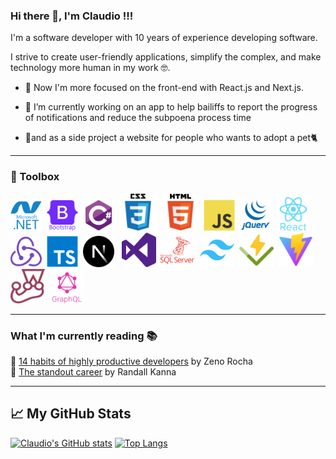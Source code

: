 ### Hi there 👋, I'm Claudio !!!


I'm a software developer with 10 years of experience developing software.

I strive to create user-friendly applications, simplify the complex, and make technology more human in my work 🤓.  

- 🌱 Now I'm more focused on the front-end with React.js and Next.js. 

- 🔭 I’m currently working on an app to help bailiffs to report the progress of notifications and reduce the subpoena process time

- 🐶and as a side project a website for people who wants to adopt a pet🐈

---

### 🧰 Toolbox

<a href="https://docs.microsoft.com/en-us/dotnet/core/introduction"><img src='https://github.com/devicons/devicon/blob/master/icons/dot-net/dot-net-plain-wordmark.svg' alt='.Net logo' height="50" width="50" /></a>&nbsp;&nbsp;<a href="https://getbootstrap.com/"><img src="https://github.com/devicons/devicon/blob/master/icons/bootstrap/bootstrap-plain-wordmark.svg" alt="bootstrap logo" height="50" width="50"/></a>&nbsp;&nbsp;<a href="https://docs.microsoft.com/en-us/dotnet/csharp/"><img src='https://github.com/devicons/devicon/blob/master/icons/csharp/csharp-original.svg' alt='c# logo' height="50" width="50" /></a>&nbsp;&nbsp;<img src='https://github.com/devicons/devicon/blob/master/icons/css3/css3-original-wordmark.svg' alt='css logo' height="60" width="60" />&nbsp;&nbsp;<img src='https://github.com/devicons/devicon/blob/master/icons/html5/html5-original-wordmark.svg' alt=' html logo' height="60" width="60"/>&nbsp;&nbsp;<a href="https://developer.mozilla.org/en-US/docs/Web/JavaScript"><img src='https://github.com/devicons/devicon/blob/master/icons/javascript/javascript-original.svg' alt='javascript logo' height="50" width="50" /></a>&nbsp;&nbsp;<img src='https://github.com/devicons/devicon/blob/master/icons/jquery/jquery-plain-wordmark.svg' alt='jquery logo' height="50" width="50" />&nbsp;&nbsp;<a href="https://reactjs.org/"><img src='https://github.com/devicons/devicon/blob/master/icons/react/react-original-wordmark.svg' alt='react logo' height="55" width="55" /></a>&nbsp;&nbsp;<a href="https://redux.js.org/"><img src='https://github.com/devicons/devicon/blob/master/icons/redux/redux-original.svg' alt='redux logo' height="50" width="50" /></a>&nbsp;&nbsp;<img src='https://github.com/devicons/devicon/blob/master/icons/typescript/typescript-original.svg' alt='typescript logo' height="50" width="50" />&nbsp;&nbsp;<img src='https://github.com/devicons/devicon/blob/master/icons/nextjs/nextjs-original.svg' alt='Next js logo' height="50" width="50" />&nbsp;&nbsp;
<img src='https://github.com/devicons/devicon/blob/master/icons/visualstudio/visualstudio-plain.svg' alt='visual studio logo' height="55" width="55" />&nbsp;&nbsp;<img src='https://github.com/devicons/devicon/blob/master/icons/microsoftsqlserver/microsoftsqlserver-plain-wordmark.svg' alt='microsoft sql logo' height="55" width="55" />&nbsp;&nbsp;<img src='https://github.com/devicons/devicon/blob/master/icons/tailwindcss/tailwindcss-original.svg' alt='tailwind css logo' height="55" width="55" />&nbsp;&nbsp;<img src='https://github.com/devicons/devicon/blob/master/icons/vitest/vitest-original.svg' alt='vitest logo' height="55" width="55" />&nbsp;&nbsp;<img src='https://github.com/devicons/devicon/blob/master/icons/vitejs/vitejs-original.svg' alt='vitejs logo' height="55" width="55" />&nbsp;&nbsp;<img src='https://github.com/devicons/devicon/blob/master/icons/jest/jest-plain.svg' alt='jest logo' height="55" width="55" />&nbsp;&nbsp;<img src='https://github.com/devicons/devicon/blob/master/icons/graphql/graphql-plain-wordmark.svg' alt='graphql logo' height="55" width="55" />

---

### What I'm currently reading 📚

📗 <a href='https://14habits.com/'>14 habits of highly productive developers</a> by Zeno Rocha</br>
📘 <a href='https://www.goodreads.com/book/show/56277836-the-standout-career'>The standout career</a> by Randall Kanna

---

## &#x1f4c8; My GitHub Stats
[![Claudio's GitHub stats](https://github-readme-stats.vercel.app/api?username=claudiobarsante&count_private=true&show_icons=true&theme=tokyonight)](https://github.com/anuraghazra/github-readme-stats)
[![Top Langs](https://github-readme-stats.vercel.app/api/top-langs/?username=claudiobarsante&layout=compact&show_icons=true&theme=tokyonight&hide=Java,Ruby,Objective-c)](https://github.com/anuraghazra/github-readme-stats)



<!--
**claudiobarsante/claudiobarsante** is a ✨ _special_ ✨ repository because its `README.md` (this file) appears on your GitHub profile.

Here are some ideas to get you started:

- 🔭 I’m currently working on ...
- 🌱 I’m currently learning ...
- 👯 I’m looking to collaborate on ...
- 🤔 I’m looking for help with ...
- 💬 Ask me about ...
- 📫 How to reach me: ...
- 😄 Pronouns: ...
- ⚡ Fun fact: ...
-->
